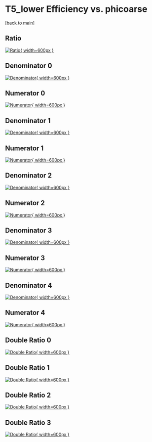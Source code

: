 # T5_lower Efficiency vs. phicoarse

[[back to main](./)]



## Ratio

[![Ratio](../mtv/var/T5_lower_vtr_0_1_eff_phicoarse.png){ width=600px }](../mtv/var/T5_lower_vtr_0_1_eff_phicoarse.pdf)

## Denominator 0

[![Denominator](../mtv/den/T5_lower_vtr_0_1_eff_phicoarse_den0.png){ width=600px }](../mtv/den/T5_lower_vtr_0_1_eff_phicoarse_den0.pdf)

## Numerator 0

[![Numerator](../mtv/num/T5_lower_vtr_0_1_eff_phicoarse_num0.png){ width=600px }](../mtv/num/T5_lower_vtr_0_1_eff_phicoarse_num0.pdf)

## Denominator 1

[![Denominator](../mtv/den/T5_lower_vtr_0_1_eff_phicoarse_den1.png){ width=600px }](../mtv/den/T5_lower_vtr_0_1_eff_phicoarse_den1.pdf)

## Numerator 1

[![Numerator](../mtv/num/T5_lower_vtr_0_1_eff_phicoarse_num1.png){ width=600px }](../mtv/num/T5_lower_vtr_0_1_eff_phicoarse_num1.pdf)

## Denominator 2

[![Denominator](../mtv/den/T5_lower_vtr_0_1_eff_phicoarse_den2.png){ width=600px }](../mtv/den/T5_lower_vtr_0_1_eff_phicoarse_den2.pdf)

## Numerator 2

[![Numerator](../mtv/num/T5_lower_vtr_0_1_eff_phicoarse_num2.png){ width=600px }](../mtv/num/T5_lower_vtr_0_1_eff_phicoarse_num2.pdf)

## Denominator 3

[![Denominator](../mtv/den/T5_lower_vtr_0_1_eff_phicoarse_den3.png){ width=600px }](../mtv/den/T5_lower_vtr_0_1_eff_phicoarse_den3.pdf)

## Numerator 3

[![Numerator](../mtv/num/T5_lower_vtr_0_1_eff_phicoarse_num3.png){ width=600px }](../mtv/num/T5_lower_vtr_0_1_eff_phicoarse_num3.pdf)

## Denominator 4

[![Denominator](../mtv/den/T5_lower_vtr_0_1_eff_phicoarse_den4.png){ width=600px }](../mtv/den/T5_lower_vtr_0_1_eff_phicoarse_den4.pdf)

## Numerator 4

[![Numerator](../mtv/num/T5_lower_vtr_0_1_eff_phicoarse_num4.png){ width=600px }](../mtv/num/T5_lower_vtr_0_1_eff_phicoarse_num4.pdf)

## Double Ratio 0

[![Double Ratio](../mtv/ratio/T5_lower_vtr_0_1_eff_phicoarse_ratio0.png){ width=600px }](../mtv/ratio/T5_lower_vtr_0_1_eff_phicoarse_ratio0.pdf)

## Double Ratio 1

[![Double Ratio](../mtv/ratio/T5_lower_vtr_0_1_eff_phicoarse_ratio1.png){ width=600px }](../mtv/ratio/T5_lower_vtr_0_1_eff_phicoarse_ratio1.pdf)

## Double Ratio 2

[![Double Ratio](../mtv/ratio/T5_lower_vtr_0_1_eff_phicoarse_ratio2.png){ width=600px }](../mtv/ratio/T5_lower_vtr_0_1_eff_phicoarse_ratio2.pdf)

## Double Ratio 3

[![Double Ratio](../mtv/ratio/T5_lower_vtr_0_1_eff_phicoarse_ratio3.png){ width=600px }](../mtv/ratio/T5_lower_vtr_0_1_eff_phicoarse_ratio3.pdf)


